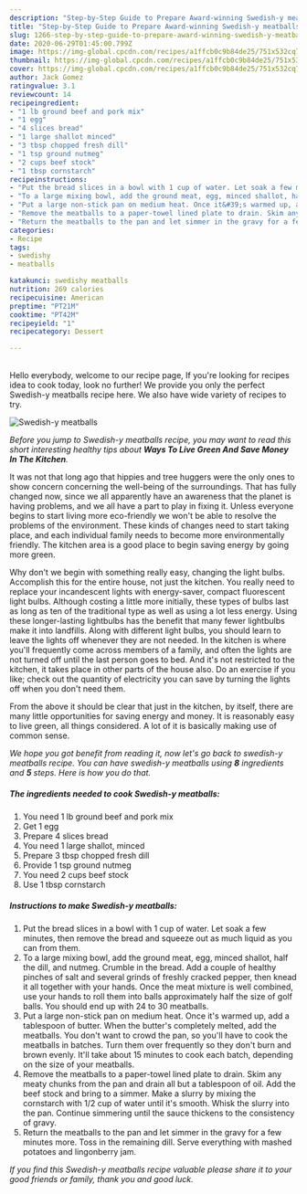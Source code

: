 ```yaml
---
description: "Step-by-Step Guide to Prepare Award-winning Swedish-y meatballs"
title: "Step-by-Step Guide to Prepare Award-winning Swedish-y meatballs"
slug: 1266-step-by-step-guide-to-prepare-award-winning-swedish-y-meatballs
date: 2020-06-29T01:45:00.799Z
image: https://img-global.cpcdn.com/recipes/a1ffcb0c9b84de25/751x532cq70/swedish-y-meatballs-recipe-main-photo.jpg
thumbnail: https://img-global.cpcdn.com/recipes/a1ffcb0c9b84de25/751x532cq70/swedish-y-meatballs-recipe-main-photo.jpg
cover: https://img-global.cpcdn.com/recipes/a1ffcb0c9b84de25/751x532cq70/swedish-y-meatballs-recipe-main-photo.jpg
author: Jack Gomez
ratingvalue: 3.1
reviewcount: 14
recipeingredient:
- "1 lb ground beef and pork mix"
- "1 egg"
- "4 slices bread"
- "1 large shallot minced"
- "3 tbsp chopped fresh dill"
- "1 tsp ground nutmeg"
- "2 cups beef stock"
- "1 tbsp cornstarch"
recipeinstructions:
- "Put the bread slices in a bowl with 1 cup of water. Let soak a few minutes, then remove the bread and squeeze out as much liquid as you can from them."
- "To a large mixing bowl, add the ground meat, egg, minced shallot, half the dill, and nutmeg. Crumble in the bread. Add a couple of healthy pinches of salt and several grinds of freshly cracked pepper, then knead it all together with your hands. Once the meat mixture is well combined, use your hands to roll them into balls approximately half the size of golf balls. You should end up with 24 to 30 meatballs."
- "Put a large non-stick pan on medium heat. Once it&#39;s warmed up, add a tablespoon of butter. When the butter&#39;s completely melted, add the meatballs. You don&#39;t want to crowd the pan, so you&#39;ll have to cook the meatballs in batches. Turn them over frequently so they don&#39;t burn and brown evenly. It&#39;ll take about 15 minutes to cook each batch, depending on the size of your meatballs."
- "Remove the meatballs to a paper-towel lined plate to drain. Skim any meaty chunks from the pan and drain all but a tablespoon of oil. Add the beef stock and bring to a simmer. Make a slurry by mixing the cornstarch with 1/2 cup of water until it&#39;s smooth. Whisk the slurry into the pan. Continue simmering until the sauce thickens to the consistency of gravy."
- "Return the meatballs to the pan and let simmer in the gravy for a few minutes more. Toss in the remaining dill. Serve everything with mashed potatoes and lingonberry jam."
categories:
- Recipe
tags:
- swedishy
- meatballs

katakunci: swedishy meatballs 
nutrition: 269 calories
recipecuisine: American
preptime: "PT21M"
cooktime: "PT42M"
recipeyield: "1"
recipecategory: Dessert

---
```

<br>
Hello everybody, welcome to our recipe page, If you're looking for recipes idea to cook today, look no further! We provide you only the perfect Swedish-y meatballs recipe here. We also have wide variety of recipes to try.
<br>


![Swedish-y meatballs](https://img-global.cpcdn.com/recipes/a1ffcb0c9b84de25/751x532cq70/swedish-y-meatballs-recipe-main-photo.jpg)

<i>Before you jump to Swedish-y meatballs recipe, you may want to read this short interesting healthy tips about 
<strong>Ways To Live Green And Save Money In The Kitchen</strong>.</i>
</br>

It was not that long ago that hippies and tree huggers were the only ones to show concern concerning the well-being of the surroundings. That has fully changed now, since we all apparently have an awareness that the planet is having problems, and we all have a part to play in fixing it. Unless everyone begins to start living more eco-friendly we won't be able to resolve the problems of the environment. These kinds of changes need to start taking place, and each individual family needs to become more environmentally friendly. The kitchen area is a good place to begin saving energy by going more green.

Why don't we begin with something really easy, changing the light bulbs. Accomplish this for the entire house, not just the kitchen. You really need to replace your incandescent lights with energy-saver, compact fluorescent light bulbs. Although costing a little more initially, these types of bulbs last as long as ten of the traditional type as well as using a lot less energy. Using these longer-lasting lightbulbs has the benefit that many fewer lightbulbs make it into landfills. Along with different light bulbs, you should learn to leave the lights off whenever they are not needed. In the kitchen is where you'll frequently come across members of a family, and often the lights are not turned off until the last person goes to bed. And it's not restricted to the kitchen, it takes place in other parts of the house also. Do an exercise if you like; check out the quantity of electricity you can save by turning the lights off when you don't need them.

From the above it should be clear that just in the kitchen, by itself, there are many little opportunities for saving energy and money. It is reasonably easy to live green, all things considered. A lot of it is basically making use of common sense.


<i>We hope you got benefit from reading it, now let's go back to swedish-y meatballs recipe. You can have swedish-y meatballs using <strong>8</strong> ingredients and <strong>5</strong> steps. Here is how you do that.
</i>

##### The ingredients needed to cook Swedish-y meatballs:

1. You need 1 lb ground beef and pork mix
1. Get 1 egg
1. Prepare 4 slices bread
1. You need 1 large shallot, minced
1. Prepare 3 tbsp chopped fresh dill
1. Provide 1 tsp ground nutmeg
1. You need 2 cups beef stock
1. Use 1 tbsp cornstarch


##### Instructions to make Swedish-y meatballs:

1. Put the bread slices in a bowl with 1 cup of water. Let soak a few minutes, then remove the bread and squeeze out as much liquid as you can from them.
1. To a large mixing bowl, add the ground meat, egg, minced shallot, half the dill, and nutmeg. Crumble in the bread. Add a couple of healthy pinches of salt and several grinds of freshly cracked pepper, then knead it all together with your hands. Once the meat mixture is well combined, use your hands to roll them into balls approximately half the size of golf balls. You should end up with 24 to 30 meatballs.
1. Put a large non-stick pan on medium heat. Once it&#39;s warmed up, add a tablespoon of butter. When the butter&#39;s completely melted, add the meatballs. You don&#39;t want to crowd the pan, so you&#39;ll have to cook the meatballs in batches. Turn them over frequently so they don&#39;t burn and brown evenly. It&#39;ll take about 15 minutes to cook each batch, depending on the size of your meatballs.
1. Remove the meatballs to a paper-towel lined plate to drain. Skim any meaty chunks from the pan and drain all but a tablespoon of oil. Add the beef stock and bring to a simmer. Make a slurry by mixing the cornstarch with 1/2 cup of water until it&#39;s smooth. Whisk the slurry into the pan. Continue simmering until the sauce thickens to the consistency of gravy.
1. Return the meatballs to the pan and let simmer in the gravy for a few minutes more. Toss in the remaining dill. Serve everything with mashed potatoes and lingonberry jam.


<i>If you find this Swedish-y meatballs recipe valuable please share it to your good friends or family, thank you and good luck.</i>

